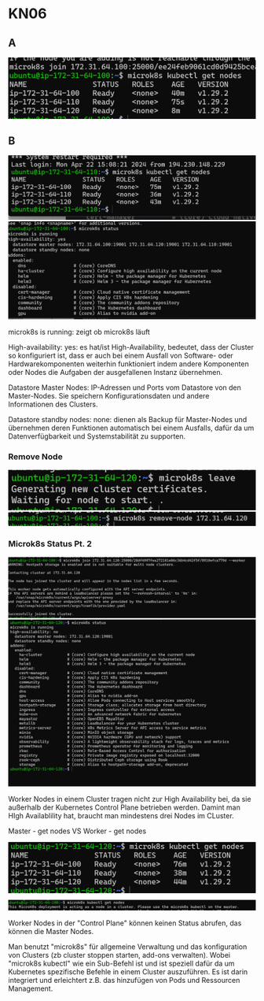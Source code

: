 # KN06
## A
![img](first-picture.png)
## B
![img](KN06Bnodeip110.png)
![img](KN06nodeip100microstatus.png)

microk8s is running: zeigt ob microk8s läuft

High-availability: yes: es hat/ist High-Availability, bedeutet, dass der Cluster so konfiguriert ist, dass er auch bei einem Ausfall von Software- oder Hardwarekomponenten weiterhin funktioniert indem andere Komponenten oder Nodes die Aufgaben der ausgefallenen Instanz übernehmen.

Datastore Master Nodes: IP-Adressen und Ports vom Datastore von den Master-Nodes. Sie speichern Konfigurationsdaten und andere Informationen des Clusters.

Datastore standby nodes: none: dienen als Backup für Master-Nodes und übernehmen deren Funktionen automatisch bei einem Ausfalls, dafür da um  Datenverfügbarkeit und Systemstabilität zu supporten.

### Remove Node

![img](leavepic1.png)
![img](leavepix2.png)

### Microk8s Status Pt. 2

![img](addingworker.png)
![img](workerstatus.png)

Worker Nodes in einem Cluster tragen nicht zur High Availability bei, da sie außerhalb der Kubernetes Control Plane betrieben werden. Damint man HIgh Availablility hat, braucht man mindestens drei Nodes im CLuster.

Master - get nodes VS Worker - get nodes


![img](stuff.png)
![img](kubectlgetndesworker.png)


Worker Nodes in der "Control Plane" können keinen Status abrufen, das können die Master Nodes. 

Man benutzt "microk8s" für allgemeine Verwaltung und das konfiguration von Clusters (zb cluster stoppen starten, add-ons verwalten). Wobei "microk8s kubectl" wie ein Sub-Befehl ist und ist speziell dafür da um Kubernetes spezifische Befehle in einem Cluster auszuführen. Es ist darin integriert und erleichtert z.B. das hinzufügen von Pods und Ressourcen Management. 
